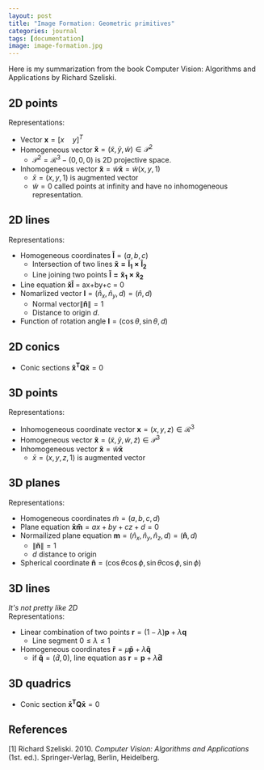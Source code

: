 ```yaml
---
layout: post
title: "Image Formation: Geometric primitives"
categories: journal
tags: [documentation]
image: image-formation.jpg
---
```

Here is my summarization from the book Computer Vision: Algorithms and Applications by Richard Szeliski.
## 2D points
Representations:
* Vector $\mathbf x=[x\quad y]^T$  
* Homogeneous vector  $\mathbf {\tilde x} = (\tilde x, \tilde y, \tilde w) \in \mathcal P^2$ 
  *  $\mathcal P^2 = \mathcal R^3 - (0,0,0)$ is 2D projective space.  
* Inhomogeneous vector $\mathbf {\tilde x} = \tilde w \mathbf{\bar x} = \tilde{w} (x, y, 1)$
  *  $\bar x = (x,y,1)$ is augmented vector 
  *  $\tilde w = 0$ called points at infinity and have no inhomogeneous representation.  

## 2D lines
Representations:
* Homogeneous coordinates $\mathbf {\tilde l} = (a,b,c)$
  * Intersection of two lines $\mathbf{\tilde x =\tilde l_1\times\tilde l_2}$
  * Line joining two points $\mathbf{\tilde l = \tilde x_1\times\tilde x_2}$
* Line equation $\mathbf {\tilde x\tilde l}$ = ax+by+c = 0
* Nomarlized vector $\mathbf l = (\hat n_x,\hat n_y,d)=(\hat n,d)$
  * Normal vector$\lVert\mathbf{\hat n}\rVert=1$
  * Distance to origin $d$.
* Function of rotation angle $\mathbf l=(\cos\theta,\sin\theta,d)$

## 2D conics
* Conic sections $\mathbf {\tilde x^TQ\tilde x}=0$  

## 3D points
Representations:
* Inhomogeneous coordinate vector $\mathbf x=(x,y,z)\in\mathcal R^3$  
* Homogeneous vector  $\mathbf {\tilde x} = (\tilde x, \tilde y, \tilde w, \tilde z) \in \mathcal P^3$ 
* Inhomogeneous vector $\mathbf {\tilde x} = \tilde w \mathbf{\bar x}$
  *  $\bar x = (x,y,z,1)$ is augmented vector  
   
## 3D planes
Representations:
* Homogeneous coordinates $\tilde m=(a,b,c,d)$
* Plane equation $\mathbf{\bar x \tilde m} = ax+by+cz+d = 0$
* Normailized plane equation $\mathbf m = (\hat n_x,\hat n_y,\hat n_z,d)=(\mathbf {\hat n},d)$
  * $\lVert\mathbf{\tilde n}\rVert=1$
  * $d$ distance to origin
 * Spherical coordinate $\mathbf{\hat n}=(\cos\theta\cos\phi,\sin\theta\cos\phi,\sin\phi)$  

## 3D lines
*It's not pretty like 2D*  
Representations:
* Linear combination of two points $\mathbf r=(1-\lambda)\mathbf p +\lambda \mathbf q$
  * Line segment $0\leq\lambda\leq1$
* Homogeneous coordinates $\mathbf{\tilde r}=\mu\mathbf{\tilde p}+\lambda\mathbf{\tilde q}$
  * if $\mathbf{\tilde q}=(\hat d,0)$, line equation as $\mathbf r =\mathbf p+\lambda\mathbf{\hat d}$ 
 
## 3D quadrics
* Conic section $\mathbf{\bar x^TQ\bar x}=0$


## References
[1] Richard Szeliski. 2010. <i>Computer Vision: Algorithms and Applications</i> (1st. ed.). Springer-Verlag, Berlin, Heidelberg.



<!--stackedit_data:
eyJoaXN0b3J5IjpbMTAzNzM4MDMxNiw3NTY5NjI1MTMsNTkzMj
IxMDIsLTYzNjY1OTgsOTU0Njg5OTE0LC02ODk5Nzc5OTIsMjY5
MDUyMDI4LDI3NTUwNzU2MywtNjI0MTIwOTY3LDQxNDU2MjQ0OS
wxMDM0NzcyMjgsLTIxMjkzMjgxMTEsMTcwNTE4OSwtMjA0MzYz
MTU0NywxMjI3MDQ0ODA5LDE1MTU3MDk0NDcsNjk3MzQ4MDAzLC
0xMzI3NzM0OTk5LC0xNjYwOTI3OTM3LC0xOTgxMjc4MDEwXX0=

-->